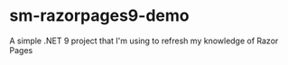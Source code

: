 # sm-razorpages9-demo
A simple .NET 9 project that I'm using to refresh my knowledge of Razor Pages
